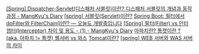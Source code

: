 [[Spring] Dispatcher-Servlet(디스패처 서블릿)이란? 디스패처 서블릿의 개념과 동작 과정 - MangKyu's Diary](https://mangkyu.tistory.com/18)
[[spring] 서블릿(Servlet)이란?](https://toki0411.tistory.com/66)
[Spring Boot: 필터에서 doFilter와 FilterChain이란? — 오늘도 개발중입니다](https://curiousjinan.tistory.com/entry/spring-filterchain-dofilter)
[[Spring] 필터(Filter) vs 인터셉터(Interceptor) 차이 및 용도 - (1) - MangKyu's Diary](https://mangkyu.tistory.com/173)
[아파치란? 톰캣이란 ? (aka. 아파치 != 톰캣) 웹서버 vs 와스](https://cheershennah.tistory.com/54)
[Tomcat이란?](https://velog.io/@hsk2454/Tomcat%EC%9D%B4%EB%9E%80)
[[spring] WEB 서버와 WAS 서버의 차이](https://toki0411.tistory.com/36)